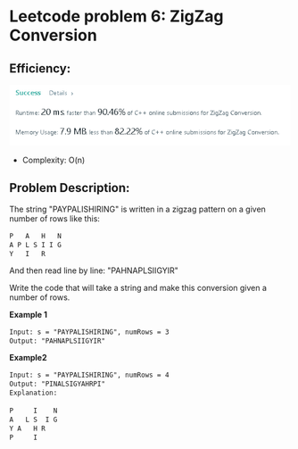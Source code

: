 # Leetcode problem  6: ZigZag Conversion

## Efficiency:
<img src = "/6.%20ZigZag%20Conversion/eff.PNG">

* Complexity: O(n)

## Problem Description:
The string "PAYPALISHIRING" is written in a zigzag pattern on a given number of rows like this:
```
P   A   H   N
A P L S I I G
Y   I   R
```
And then read line by line: "PAHNAPLSIIGYIR"

Write the code that will take a string and make this conversion given a number of rows.

**Example 1**
```
Input: s = "PAYPALISHIRING", numRows = 3
Output: "PAHNAPLSIIGYIR"
```

**Example2**
```
Input: s = "PAYPALISHIRING", numRows = 4
Output: "PINALSIGYAHRPI"
Explanation:

P     I    N
A   L S  I G
Y A   H R
P     I
```



